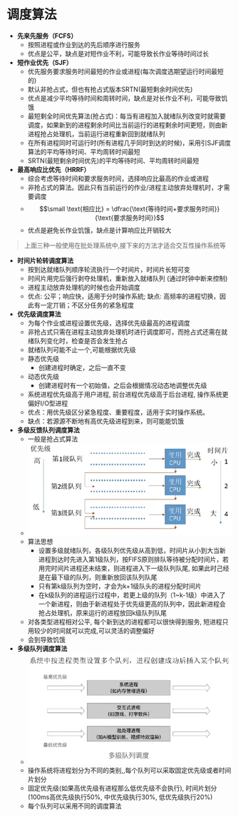 # 调度算法

* **先来先服务（FCFS）**
  * 按照进程或作业到达的先后顺序进行服务
  * 优点是公平，缺点是对短作业不利，可能导致长作业等待时间过长
* **短作业优先（SJF）**
  * 优先服务要求服务时间最短的作业或进程(每次调度选期望运行时间最短的)
  * 默认非抢占式，但也有抢占式版本SRTN(最短剩余时间优先)
  * 优点是减少平均等待时间和周转时间，缺点是对长作业不利，可能导致饥饿
  * 最短剩全时间优先算法(抢占式)：每当有进程加入就绪队列改变时就需要调度，如果新到的进程剩余时间比当前运行的进程剩余时间更短，则由新进程抢占处理机，当前运行进程重新回到就绪队列
  * 在所有进程同时可运行时(所有进程几乎同时到达的时候)，采用引SJF调度算法的平均等待时间、平均周转时间最短
  * SRTN(最短剩余时间优先)的平均等待时间、平均周转时间最短
* **最高响应比优先（HRRF）**
  * 综合考虑等待时间和要求服务时间，选择响应比最高的作业或进程
  * 非抢占式的算法。因此只有当前运行的作业/进程主动放弃处理机时，才需要调度
  * $$\small \text{相应比} = \dfrac{\text{等待时间+要求服务时间}}{\text{要求服务时间}}$$
  * 优点是避免长作业饥饿，缺点是计算响应比开销较大

> 上面三种一般使用在批处理系统中,接下来的方法才适合交互性操作系统等

* **时间片轮转调度算法**
  * 按到达就绪队列顺序轮流执行一个时间片，时间片长短可变
  * 时间片用完后强行剥夺处理机，重新放入就绪队列 (通过时钟中断来控制)
  * 进程主动放弃处理机的时候也会开始调度
  * 优点: 公平；响应快，适用于分时操作系統; 缺点: 高频率的进程切换，因此有一定丌销；不区分任务的紧急程度
* **优先级调度算法**
  * 为每个作业或进程设置优先级，选择优先级最高的进程调度
  * 非抢占式只需在进程主动放弃处理机时进行调度即可，而抢占式还需在就绪队列变化时，检查是否会发生抢占
  * 就绪队列可能不止一个,可能根据优先级
  * 静态优先级
    * 创建进程时确定，之后一直不变
  * 动态优先级
    * 创建进程时有一个初始值，之后会根据情况动态地调整优先级
  * 系统进程优先级高于用户进程, 前台进程优先级高于后台进程, 操作系统更偏好I/O型进程
  * 优点：用优先级区分紧急程度、重要程度，适用于实时操作系统。
  * 缺点：若源源不断地有高优先级进程到来，则可能能饥饿
* **多级反馈队列调度算法**
  * 一般是抢占式算法
  * ![img](./img//Snipaste_2025-05-28_13-08-35.png)
  * 算法思想
    * 设置多级就绪队列，各级队列优先级从高到低，时间片从小到大当新进程到达时先进入第1级队列，按FIFS原则排队等待被分配时间片，若用完时间片进程还未结束，则进程进入下一级队列队尾, 如果此时己经是在最下级的队列，则重新放回该队列队尾
    * 只有第k级队列为空时，才会为k+1级队头的进程分配时间片
    * 在k级队列的进程运行过程中，若更上级的队列（1~k-1级）中进入了一个新进程，则由于新进程处于优先级更高的队列中，因此新进程会抢占处理机，原来运行的进程放回k级队列队尾
  * 对各类型进程相对公平, 每个新到达的进程都可以很快得到服务, 短进程只用较少的时间就可以完成,可以灵活的调整偏好
  * 会到导致饥饿
* **多级队列调度算法**
  * ![img](./img/Snipaste_2025-05-28_13-17-44.png)
  * 操作系统将进程划分为不同的类别,,每个队列可以采取固定优先级或者时间片划分
  * 固定优先级(如果高优先级有进程那么低优先级不会执行), 时间片划分(100ms高优先级执行50%, 中优先级执行30%, 低优先级执行20%)
  * 每个队列可以采用不同的调度算法
